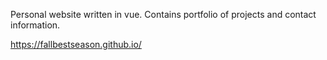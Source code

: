 Personal website written in vue. Contains portfolio of projects and contact information.

https://fallbestseason.github.io/
